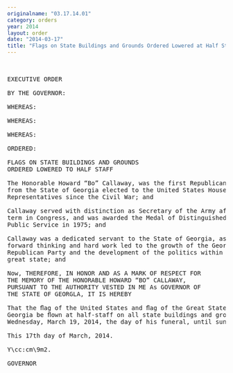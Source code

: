 ```yaml
---
originalname: "03.17.14.01"
category: orders
year: 2014
layout: order
date: "2014-03-17"
title: "Flags on State Buildings and Grounds Ordered Lowered at Half Staff for “Bo Callaway Day”"
---
```

<pre>
 

EXECUTIVE ORDER

BY THE GOVERNOR:

WHEREAS:

WHEREAS:

WHEREAS:

ORDERED:

FLAGS ON STATE BUILDINGS AND GROUNDS
ORDERED LOWERED TO HALF STAFF

The Honorable Howard “Bo” Callaway, was the first Republican
from the State of Georgia elected to the United States House of
Representatives since the Civil War; and

Callaway served with distinction as Secretary of the Army after his
term in Congress, and was awarded the Medal of Distinguished
Public Service in 1975; and

Callaway was a dedicated servant to the State of Georgia, as his
forward thinking and hard work led to the growth of the Georgia
Republican Party and the development of the politics within this
great state; and

Now, THEREFORE, IN HONOR AND AS A MARK OF RESPECT FOR
THE MEMORY OF THE HONORABLE HOWARD “BO” CALLAWAY,
PURSUANT TO THE AUTHORITY VESTED IN ME As GOVERNOR OF
THE STATE OF GEORGLA, IT IS HEREBY

That the ﬂag of the United States and ﬂag of the Great State of
Georgia be ﬂown at half-staff on all state buildings and grounds on
Wednesday, March 19, 2014, the day of his funeral, until sunset.

This 17th day of March, 2014.

Y\cc:cm\9m2.

GOVERNOR

</pre>
